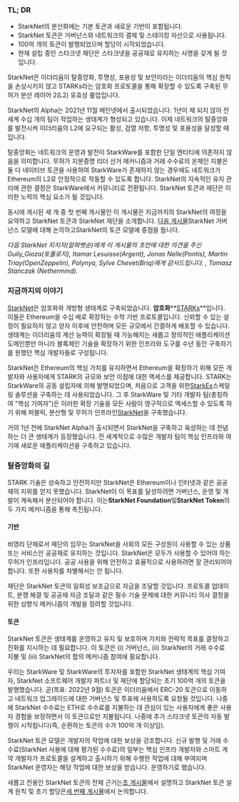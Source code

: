 ### TL; DR

* StarkNet의 분산화에는 기본 토큰과 새로운 기반이 포함됩니다.
* StarkNet 토큰은 거버넌스와 네트워크의 결제 및 스테이킹 자산으로 사용됩니다.
* 100억 개의 토큰이 발행되었으며 할당이 시작되었습니다.
* 현재 설립 중인 스타크넷 재단은 스타크넷을 공공재로 유지하는 사명을 갖게 될 것입니다.

StarkNet은 이더리움이 탈중앙화, 투명성, 포용성 및 보안이라는 이더리움의 핵심 원칙을 손상시키지 않고 STARKs라는 암호화 프로토콜을 통해 확장할 수 있도록 구축된 무허가 분산 레이어 2(L2) 유효성 롤업입니다.

StarkNet의 Alpha는 2021년 11월 메인넷에서 출시되었습니다. 1년이 채 되지 않아 전 세계 수십 개의 팀이 작업하는 생태계가 형성되고 있습니다. 이제 네트워크의 탈중앙화를 발전시켜 이더리움의 L2에 요구되는 활성, 검열 저항, 투명성 및 포용성을 달성할 때입니다.

탈중앙화는 네트워크의 운영과 발전이 StarkWare를 포함한 단일 엔티티에 의존하지 않음을 의미합니다. 무허가 지분증명 리더 선거 메커니즘과 거래 수수료의 온체인 지불은 둘 다 네이티브 토큰을 사용하여 StarkWare가 존재하지 않는 경우에도 네트워크가 Ethereum의 L2로 안정적으로 작동할 수 있도록 합니다. StarkNet의 지속적인 유지 관리에 관한 결정은 StarkWare에서 커뮤니티로 전환됩니다. StarkNet 토큰과 재단은 이러한 노력의 핵심 요소가 될 것입니다.

동시에 게시된 세 개 중 첫 번째 게시물인 이 게시물은 지금까지의 StarkNet의 여정을 요약하고 StarkNet 토큰과 StarkNet 재단을 소개합니다. [다음 게시물](https://medium.com/@starkware/part-2-a-decentralization-and-governance-proposal-for-starknet-23e335645778)StarkNet 거버넌스 모델에 대해 논의하고[](https://medium.com/@starkware/part-3-starknet-token-design-5cc17af066c6)StarkNet의 토큰 모델에 중점을 둡니다.

*다음 StarkNet 지지자(알파벳순)에게 이 게시물의 초안에 대한 의견을 주신 Guily_Gioza(토폴로지), Itamar Lesuisse(Argent), Jonas Nelle(Pontis), Martin Triay(OpenZeppelin), Polynya, Sylve Chevet(Briq)에게 감사드립니다. , Tomasz Stańczak (Nethermind).*

### 지금까지의 이야기

[StarkNet](https://starknet.io/)은 암호화와 개방형 생태계로 구축되었습니다. **암호화****[STARKs](https://eprint.iacr.org/2018/046.pdf)**입니다. 이들은 Ethereum을 수십 배로 확장하는 수학 기반 프로토콜입니다. 신뢰할 수 있는 설정이 필요하지 않고 양자 이후에 안전하며 모든 규모에서 간결하게 배포할 수 있습니다. 생태계는 이더리움의 계산 능력이 확장될 때 가능해지는 새롭고 창의적인 애플리케이션 도메인뿐만 아니라 블록체인 기술을 확장하기 위한 인프라와 도구를 수년 동안 구축하기를 원했던 핵심 개발자들로 구성됩니다.

StarkNet은 Ethereum의 핵심 가치를 유지하면서 Ethereum을 확장하기 위해 모든 개발자와 사용자에게 STARK의 규모와 보안 이점에 대한 액세스를 제공합니다. STARK는 StarkWare의 공동 설립자에 의해 발명되었으며, 처음으로 고객을 위한[StarkEx](https://starkware.co/starkex/)스케일링 솔루션을 구축하는 데 사용되었습니다. 그 후 StarkWare 및 기타 개발자 팀(총칭하여 "핵심 기여자")은 이러한 확장 기술을 모든 사람이 영구적으로 액세스할 수 있도록 하기 위해 퍼블릭, 분산형 및 무허가 인프라인[StarkNet](https://starkware.co/starknet/)을 구축했습니다.

거의 1년 전에 StarkNet Alpha가 출시되면서 StarkNet을 구축하고 육성하는 데 전념하는 더 큰 생태계가 등장했습니다. 전 세계적으로 수많은 개발자 팀이 핵심 인프라와 여기에 새로운 애플리케이션을 구축하고 있습니다.

### **탈중앙화의 길**

STARK 기술은 성숙하고 안전하지만 StarkNet은 Ethereum이나 인터넷과 같은 공공재의 지위를 얻지 못했습니다. StarkNet이 이 목표를 달성하려면 거버넌스, 운영 및 개발이 계속해서 분산되어야 합니다. 이는**StarkNet Foundation**및**StarkNet Token**의 두 가지 메커니즘을 통해 촉진됩니다.

#### 기반

비영리 단체로서 재단의 임무는 StarkNet을 사회의 모든 구성원이 사용할 수 있는 상품 또는 서비스인 공공재로 유지하는 것입니다. StarkNet은 모두가 사용할 수 있어야 하는 무허가 인프라입니다. 공공 사용을 위해 안전하고 효율적으로 사용하려면 잘 관리되어야 합니다. 또한 사용자를 차별해서는 안 됩니다.

재단은 StarkNet 토큰의 일회성 보조금으로 자금을 조달할 것입니다. 프로토콜 업데이트, 분쟁 해결 및 공공재 자금 조달과 같은 필수 기술 문제에 대한 커뮤니티 의사 결정을 위한 상향식 메커니즘의 개발을 장려할 것입니다.

#### 토큰

StarkNet 토큰은 생태계를 운영하고 유지 및 보호하며 가치와 전략적 목표를 결정하고 진화를 지시하는 데 필요합니다. 이 토큰은 (i) 거버넌스, (ii) StarkNet의 거래 수수료 지불 및 (iii) StarkNet의 합의 메커니즘 참여에 필요합니다.

우리는 StarkWare 및 StarkWare의 투자자를 포함한 StarkNet 생태계의 핵심 기여자, StarkNet 소프트웨어 개발자 파트너 및 재단에 할당되는 초기 100억 개의 토큰을 발행했습니다. 곧(목표: 2022년 9월) 토큰은 이더리움에서 ERC-20 토큰으로 이동하고 네트워크 업그레이드에 대한 거버넌스 및 투표에 사용하도록 요청될 것입니다. 나중에 StarkNet 수수료는 ETH로 수수료를 지불하는 데 관심이 있는 사용자에게 좋은 사용자 경험을 보장하면서 이 토큰으로만 지불됩니다. 나중에 추가 스타크넷 토큰의 자동 발행이 시작됩니다(즉, 순환하는 토큰의 수가 100억 개 이상임).

StarkNet 토큰 모델은 개발자의 작업에 대한 보상을 강조합니다. 신규 발행 및 거래 수수료(StarkNet 사용에 대해 평가된 수수료)의 일부는 핵심 인프라 개발자와 스마트 계약 개발자가 프로토콜을 설계하고 출시하기 위해 수행한 작업에 대해 부여되며 StarkNet 운영자는 해당 작업에 대한 보상을 받습니다. 운영하기로 했습니다.

새롭고 전용인 StarkNet 토큰의 전체 근거는[초 게시물](https://medium.com/@starkware/part-2-a-decentralization-and-governance-proposal-for-starknet-23e335645778)에서 설명하고 StarkNet 토큰 설계 원칙 및 초기 할당은[세 번째 게시물](https://medium.com/@starkware/part-3-starknet-token-design-5cc17af066c6)에서 논의합니다.